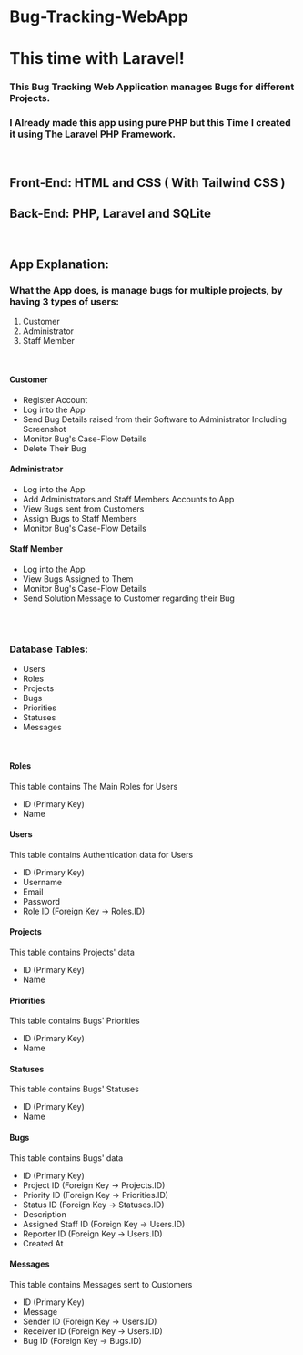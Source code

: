 # Bug-Tracking-WebApp

# This time with Laravel!

### This Bug Tracking Web Application manages Bugs for different Projects.

### I Already made this app using pure PHP but this Time I created it using The Laravel PHP Framework.

<br>

## Front-End: HTML and CSS ( With Tailwind CSS )

## Back-End: PHP, Laravel and SQLite

<br>

## App Explanation:

### What the App does, is manage bugs for multiple projects, by having 3 types of users:

<ol>
    <li>Customer</li>
    <li>Administrator</li>
    <li>Staff Member</li>
</ol>

<br>

#### Customer

<ul>
	<li>Register Account</li>
	<li>Log into the App</li>
	<li>Send Bug Details raised from their Software to Administrator Including Screenshot</li>
	<li>Monitor Bug's Case-Flow Details</li>
	<li>Delete Their Bug</li>
</ul>

#### Administrator

<ul>
	<li>Log into the App</li>
	<li>Add Administrators and Staff Members Accounts to App</li>
	<li>View Bugs sent from Customers</li>
	<li>Assign Bugs to Staff Members</li>
	<li>Monitor Bug's Case-Flow Details</li>
</ul>

#### Staff Member

<ul>
	<li>Log into the App</li>
	<li>View Bugs Assigned to Them</li>
	<li>Monitor Bug's Case-Flow Details</li>
	<li>Send Solution Message to Customer regarding their Bug</li>
</ul>

<br>
<br>

### Database Tables:

<ul>
	<li>Users</li>
	<li>Roles</li>
	<li>Projects</li>
	<li>Bugs</li>
	<li>Priorities</li>
	<li>Statuses</li>
	<li>Messages</li>
</ul>

<br>

#### Roles

This table contains The Main Roles for Users

<ul>
	<li>ID (Primary Key)</li>
	<li>Name</li>
</ul>

#### Users

This table contains Authentication data for Users

<ul>
	<li>ID (Primary Key)</li>
	<li>Username</li>
	<li>Email</li>
	<li>Password</li>
	<li>Role ID (Foreign Key -> Roles.ID)</li>
</ul>

#### Projects

This table contains Projects' data

<ul>
	<li>ID (Primary Key)</li>
	<li>Name</li>
</ul>

#### Priorities

This table contains Bugs' Priorities

<ul>
	<li>ID (Primary Key)</li>
	<li>Name</li>
</ul>

#### Statuses

This table contains Bugs' Statuses

<ul>
	<li>ID (Primary Key)</li>
	<li>Name</li>
</ul>

#### Bugs

This table contains Bugs' data

<ul>
	<li>ID (Primary Key)</li>
	<li>Project ID (Foreign Key -> Projects.ID)</li>
	<li>Priority ID (Foreign Key -> Priorities.ID)</li>
	<li>Status ID (Foreign Key -> Statuses.ID)</li>
	<li>Description</li>
	<li>Assigned Staff ID (Foreign Key -> Users.ID)</li>
	<li>Reporter ID (Foreign Key -> Users.ID)</li>
	<li>Created At</li>
</ul>

#### Messages

This table contains Messages sent to Customers

<ul>
	<li>ID (Primary Key)</li>
	<li>Message</li>
	<li>Sender ID (Foreign Key -> Users.ID)</li>
	<li>Receiver ID (Foreign Key -> Users.ID)</li>
	<li>Bug ID (Foreign Key -> Bugs.ID)</li>
</ul>
